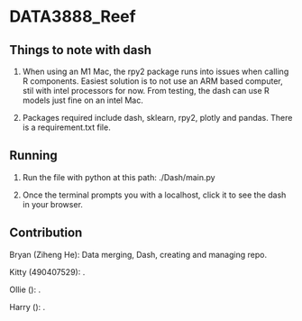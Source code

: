 # DATA3888_Reef

## Things to note with dash
1. When using an M1 Mac, the rpy2 package runs into issues when calling R components. Easiest solution is to not use an ARM based computer, stil with intel processors for now. From testing, the dash can use R models just fine on an intel Mac.

2. Packages required include dash, sklearn, rpy2, plotly and pandas. There is a requirement.txt file.


## Running
1. Run the file with python at this path: ./Dash/main.py 

2. Once the terminal prompts you with a localhost, click it to see the dash in your browser. 

## Contribution
Bryan (Ziheng He): Data merging, Dash, creating and managing repo.

Kitty (490407529): .

Ollie (): .

Harry (): .


